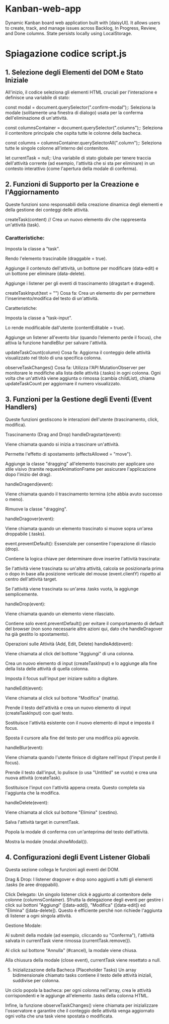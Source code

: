 # Kanban-web-app
 Dynamic Kanban board web application built with [daisyUI]. It allows users to create, track, and manage issues across Backlog, In Progress, Review, and Done columns. State persists locally using LocalStorage.

 # Spiagazione codice script.js
 ## 1. Selezione degli Elementi del DOM e Stato Iniziale 
All'inizio, il codice seleziona gli elementi HTML cruciali per l'interazione e definisce una variabile di stato:

const modal = document.querySelector(".confirm-modal");: Seleziona la modale (solitamente una finestra di dialogo) usata per la conferma dell'eliminazione di un'attività.

const columnsContainer = document.querySelector(".columns");: Seleziona il contenitore principale che ospita tutte le colonne della bacheca.

const columns = columnsContainer.querySelectorAll(".column");: Seleziona tutte le singole colonne all'interno del contenitore.

let currentTask = null;: Una variabile di stato globale per tenere traccia dell'attività corrente (ad esempio, l'attività che si sta per eliminare) in un contesto interattivo (come l'apertura della modale di conferma).

## 2. Funzioni di Supporto per la Creazione e l'Aggiornamento️
Queste funzioni sono responsabili della creazione dinamica degli elementi e della gestione dei conteggi delle attività.

createTask(content) // Crea un nuovo elemento div che rappresenta un'attività (task).

### Caratteristiche:

Imposta la classe a "task".

Rendo  l'elemento trascinabile (draggable = true).

Aggiunge il contenuto dell'attività, un bottone per modificare (data-edit) e un bottone per eliminare (data-delete).

Aggiunge i listener per gli eventi di trascinamento (dragstart e dragend).

createTaskInput(text = "")
Cosa fa: Crea un elemento div per permettere l'inserimento/modifica del testo di un'attività.

Caratteristiche:

Imposta la classe a "task-input".

Lo rende modificabile dall'utente (contentEditable = true).

Aggiunge un listener all'evento blur (quando l'elemento perde il focus), che attiva la funzione handleBlur per salvare l'attività.

updateTaskCount(column)
Cosa fa: Aggiorna il conteggio delle attività visualizzato nel titolo di una specifica colonna.

observeTaskChanges()
Cosa fa: Utilizza l'API MutationObserver per monitorare le modifiche alla lista delle attività (.tasks) in ogni colonna. Ogni volta che un'attività viene aggiunta o rimossa (cambia childList), chiama updateTaskCount per aggiornare il numero visualizzato.

## 3. Funzioni per la Gestione degli Eventi (Event Handlers) 
Queste funzioni gestiscono le interazioni dell'utente (trascinamento, click, modifica).

Trascinamento (Drag and Drop) 
handleDragstart(event):

Viene chiamata quando si inizia a trascinare un'attività.

Permette l'effetto di spostamento (effectsAllowed = "move").

Aggiunge la classe "dragging" all'elemento trascinato per applicare uno stile visivo (tramite requestAnimationFrame per assicurare l'applicazione dopo l'inizio del drag).

handleDragend(event):

Viene chiamata quando il trascinamento termina (che abbia avuto successo o meno).

Rimuove la classe "dragging".

handleDragover(event):

Viene chiamata quando un elemento trascinato si muove sopra un'area droppabile (.tasks).

event.preventDefault(): Essenziale per consentire l'operazione di rilascio (drop).

Contiene la logica chiave per determinare dove inserire l'attività trascinata:

Se l'attività viene trascinata su un'altra attività, calcola se posizionarla prima o dopo in base alla posizione verticale del mouse (event.clientY) rispetto al centro dell'attività target.

Se l'attività viene trascinata su un'area .tasks vuota, la aggiunge semplicemente.

handleDrop(event):

Viene chiamata quando un elemento viene rilasciato.

Contiene solo event.preventDefault() per evitare il comportamento di default del browser (non sono necessarie altre azioni qui, dato che handleDragover ha già gestito lo spostamento).

Operazioni sulle Attività (Add, Edit, Delete) 
handleAdd(event):

Viene chiamata al click del bottone "Aggiungi" di una colonna.

Crea un nuovo elemento di input (createTaskInput) e lo aggiunge alla fine della lista delle attività di quella colonna.

Imposta il focus sull'input per iniziare subito a digitare.

handleEdit(event):

Viene chiamata al click sul bottone "Modifica" (matita).

Prende il testo dell'attività e crea un nuovo elemento di input (createTaskInput) con quel testo.

Sostituisce l'attività esistente con il nuovo elemento di input e imposta il focus.

Sposta il cursore alla fine del testo per una modifica più agevole.

handleBlur(event):

Viene chiamata quando l'utente finisce di digitare nell'input (l'input perde il focus).

Prende il testo dall'input, lo pulisce (o usa "Untitled" se vuoto) e crea una nuova attività (createTask).

Sostituisce l'input con l'attività appena creata. Questo completa sia l'aggiunta che la modifica.

handleDelete(event):

Viene chiamata al click sul bottone "Elimina" (cestino).

Salva l'attività target in currentTask.

Popola la modale di conferma con un'anteprima del testo dell'attività.

Mostra la modale (modal.showModal()).

## 4. Configurazioni degli Event Listener Globali 
Questa sezione collega le funzioni agli eventi del DOM.

Drag & Drop: I listener dragover e drop sono aggiunti a tutti gli elementi .tasks (le aree droppabili).

Click Delegato: Un singolo listener click è aggiunto al contenitore delle colonne (columnsContainer). Sfrutta la delegazione degli eventi per gestire i click sui bottoni "Aggiungi" ([data-add]), "Modifica" ([data-edit]) ed "Elimina" ([data-delete]). Questo è efficiente perché non richiede l'aggiunta di listener a ogni singola attività.

Gestione Modale:

Al submit della modale (ad esempio, cliccando su "Conferma"), l'attività salvata in currentTask viene rimossa (currentTask.remove()).

Al click sul bottone "Annulla" (#cancel), la modale viene chiusa.

Alla chiusura della modale (close event), currentTask viene resettato a null.

5. Inizializzazione della Bacheca (Placeholder Tasks) 
Un array bidimensionale chiamato tasks contiene il testo delle attività iniziali, suddivise per colonna.

Un ciclo popola la bacheca: per ogni colonna nell'array, crea le attività corrispondenti e le aggiunge all'elemento .tasks della colonna HTML.

Infine, la funzione observeTaskChanges() viene chiamata per inizializzare l'osservatore e garantire che il conteggio delle attività venga aggiornato ogni volta che una task viene spostata o modificata.

